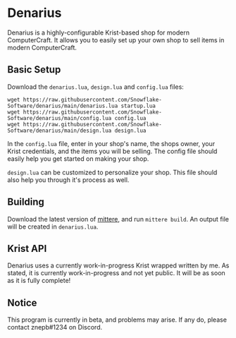# Denarius

Denarius is a highly-configurable Krist-based shop for modern ComputerCraft. It allows you to easily set up your own shop to sell items in modern ComputerCraft.

## Basic Setup

Download the `denarius.lua`, `design.lua` and `config.lua` files:

```
wget https://raw.githubusercontent.com/Snowflake-Software/denarius/main/denarius.lua startup.lua
wget https://raw.githubusercontent.com/Snowflake-Software/denarius/main/config.lua config.lua
wget https://raw.githubusercontent.com/Snowflake-Software/denarius/main/design.lua design.lua
```

In the `config.lua` file, enter in your shop's name, the shops owner, your Krist credentials, and the items you will be selling. The config file should easily help you get started on making your shop.  
  
`design.lua` can be customized to personalize your shop. This file should also help you through it's process as well. 

## Building
Download the latest version of [mittere](https://github.com/Snowflake-Software/mittere), and run `mittere build`. An output file will be created in `denarius.lua`.

## Krist API
Denarius uses a currently work-in-progress Krist wrapped written by me. As stated, it is currently work-in-progress and not yet public. It will be as soon as it is fully complete!

## Notice

This program is currently in beta, and problems may arise. If any do, please contact znepb#1234 on Discord.